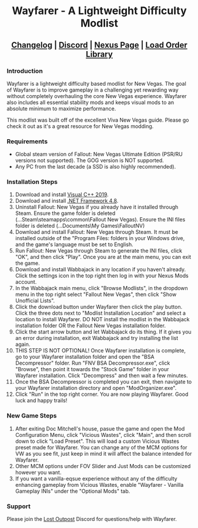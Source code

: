 <div align="center">

# Wayfarer - A Lightweight Difficulty Modlist
  
## [Changelog](https://github.com/Ender108/Wayfarer---A-Wabbajack-Modlist-for-New-Vegas/blob/main/CHANGELOG.md) | [Discord](https://discord.gg/WF66mMu) | [Nexus Page](https://www.nexusmods.com/newvegas/mods/80133) | [Load Order Library](https://loadorderlibrary.com/lists/wayfarer)
  
 </div>

### Introduction

Wayfarer is a lightweight difficulty based modlist for New Vegas. The goal of Wayfarer is to improve gameplay in a challenging yet rewarding way without completely overhauling the core New Vegas experience. Wayfarer also includes all essential stability mods and keeps visual mods to an absolute minimum to maximize performance.

This modlist was built off of the excellent Viva New Vegas guide. Please go check it out as it's a great resource for New Vegas modding.

### Requirements

- Global steam version of Fallout: New Vegas Ultimate Edition (PSR/RU versions not supported). The GOG version is NOT supported.
- Any PC from the last decade (a SSD is also highly recommended).


### Installation Steps

1. Download and install [Visual C++ 2019](https://aka.ms/vs/16/release/vc_redist.x64.exe).
2. Download and install [.NET Framework 4.8](https://dotnet.microsoft.com/en-us/download/dotnet-framework/thank-you/net48-web-installer).
3. Uninstall Fallout: New Vegas if you already have it installed through Steam. Ensure the game folder is deleted (...Steam\steamapps\common\Fallout New Vegas). Ensure the INI files folder is deleted (...Documents\My Games\FalloutNV)
4. Download and install Fallout: New Vegas through Steam. It must be installed outside of the "Program Files: folders in your Windows drive, and the game's language must be set to English.
5. Run Fallout: New Vegas through Steam to generate the INI files, click "OK", and then click "Play". Once you are at the main menu, you can exit the game.
6. Download and install Wabbajack in any location if you haven't already. Click the settings icon in the top right then log in with your Nexus Mods account.
7. In the Wabbajack main menu, click "Browse Modlists", in the dropdown menu in the top right select "Fallout New Vegas", then click "Show Unofficial Lists".
8. Click the download button under Wayfarer then click the play button. Click the three dots next to "Modlist Installation Location" and select a location to install Wayfarer. DO NOT install the modlist in the Wabbajack installation folder OR the Fallout New Vegas installation folder.
9. Click the start arrow button and let Wabbajack do its thing. If it gives you an error during installation, exit Wabbajack and try installing the list again.
10. THIS STEP IS NOT OPTIONAL! Once Wayfarer installation is complete, go to your Wayfarer installation folder and open the "BSA Decompressor" folder. Run "FNV BSA Decompressor.exe", click "Browse", then point it towards the "Stock Game" folder in your Wayfarer installation. Click "Decompress" and then wait a few minutes.
10. Once the BSA Decompressor is completed you can exit, then navigate to your Wayfarer installation directory and open "ModOrganizer.exe".
11. Click "Run" in the top right corner. You are now playing Wayfarer. Good luck and happy trails!

### New Game Steps
1. After exiting Doc Mitchell's house, pasue the game and open the Mod Configuration Menu, click "Vicious Wastes", click "Main", and then scroll down to click "Load Preset". This will load a custom Vicious Wastes preset made for Wayfarer. You can change any of the MCM options for VW as you see fit, just keep in mind it will affect the balance intended for Wayfarer.
2. Other MCM options under FOV Slider and Just Mods can be customized however you want.
3. If you want a vanilla-eqsue experience without any of the difficulty enhancing gameplay from Vicious Wastes, enable "Wayfarer - Vanilla Gameplay INIs" under the "Optional Mods" tab.


### Support
Please join the [Lost Outpost](https://discord.com/invite/WF66mMu) Discord for questions/help with Wayfarer.
